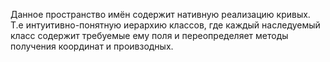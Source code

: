 Данное пространство имён содержит нативную реализацию кривых. Т.е интуитивно-понятную иерархию классов, где каждый наследуемый класс содержит требуемые ему поля и переопределяет методы получения координат и проивзодных.